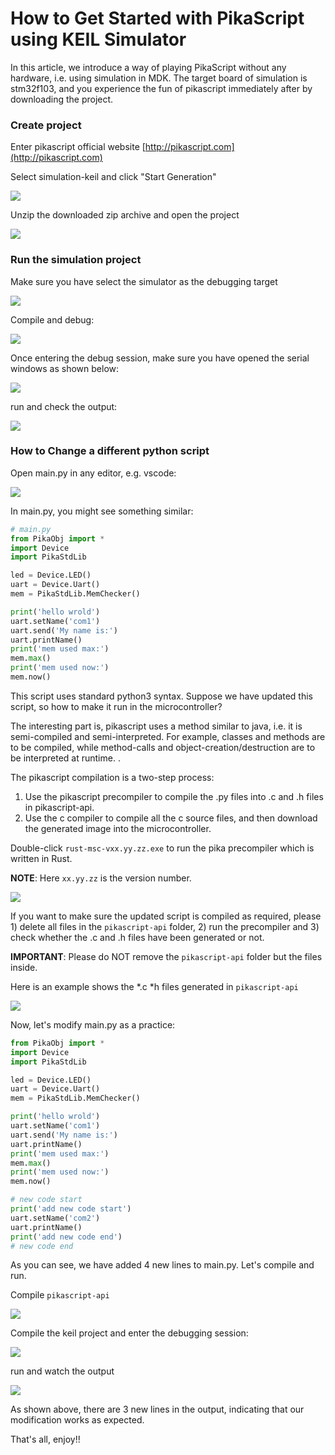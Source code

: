 # How to Get Started with PikaScript using KEIL Simulator

In this article, we introduce a way of playing PikaScript without any hardware, i.e. using simulation in MDK. 
The target board of simulation is stm32f103, and you experience the fun of pikascript immediately after by downloading the project.
### Create project
Enter pikascript official website [http://pikascript.com](http://pikascript.com)

Select simulation-keil and click "Start Generation"

![](assets/1644128841425-378e4391-426d-4dc3-bb2d-934e8facd22e.png)



Unzip the downloaded zip archive and open the project

![](assets/130745821-864038df-d8b0-41d2-97e8-199815d0d57d.png)




### Run the simulation project
Make sure you have select the simulator as the debugging target

![](assets/130747706-b912e09f-3f68-495a-a69f-f8f7500b1e4e.png)



Compile and debug:

![](assets/130747350-70ffa319-f04d-4f26-a75b-61864a19b8d8.png)



Once entering the debug session, make sure you have opened the serial windows as shown below:

![](assets/130747952-42073ba1-c4c4-4acb-9495-766cd5731374.png)



run and check the output:

![](assets/130748221-53fff9f6-6427-417d-b95a-3fa52a57eeaf.png)



### How to Change a different python script
Open main.py in any editor, e.g. vscode:

![](assets/130748847-477facfb-e16e-4e0e-8876-d66efd0ae48c.png)



In main.py, you might see something similar:

````python
# main.py
from PikaObj import *
import Device
import PikaStdLib

led = Device.LED()
uart = Device.Uart()
mem = PikaStdLib.MemChecker()

print('hello wrold')
uart.setName('com1')
uart.send('My name is:')
uart.printName()
print('mem used max:')
mem.max()
print('mem used now:')
mem.now()
````

This script uses standard python3 syntax. Suppose we have updated this script, so how to make it run in the microcontroller?
​

The interesting part is, pikascript uses a method similar to java, i.e. it is semi-compiled and semi-interpreted. For example, classes and methods are to be compiled, while method-calls and object-creation/destruction are to be interpreted at runtime. .
​

The pikascript compilation is a two-step process:
1. Use the pikascript precompiler to compile the .py files into .c and .h files in pikascript-api.
2. Use the c compiler to compile all the c source files, and then download the generated image into the microcontroller.

Double-click `rust-msc-vxx.yy.zz.exe` to run the pika precompiler which is written in Rust.

**NOTE**: Here `xx.yy.zz` is the version number.

![](assets/130749341-d12b7985-3685-419c-b9b8-8a09ae6f73d3.png)


If you want to make sure the updated script is compiled as required, please 1) delete all files in the `pikascript-api` folder, 2) run the precompiler and 3) check whether the .c and .h files have been generated or not. 


**IMPORTANT**: Please do NOT remove the `pikascript-api` folder but the files inside.

Here is an example shows the \*.c \*h files generated in `pikascript-api`

![](assets/130750476-eaffce03-caeb-40b3-9841-550034fa191a.png)


Now, let's modify main.py as a practice: 

````python
from PikaObj import *
import Device
import PikaStdLib

led = Device.LED()
uart = Device.Uart()
mem = PikaStdLib.MemChecker()

print('hello wrold')
uart.setName('com1')
uart.send('My name is:')
uart.printName()
print('mem used max:')
mem.max()
print('mem used now:')
mem.now()

# new code start
print('add new code start')
uart.setName('com2')
uart.printName()
print('add new code end')
# new code end
````

As you can see, we have added 4 new lines to main.py. Let's compile and run.

Compile `pikascript-api`

![](assets/130751195-40944d60-7d56-48a9-9f47-cab87d77d5a8.png)


Compile the keil project and enter the debugging session:

![](assets/130751539-aa0bdb82-750f-4f98-8f6f-02d653dda64a.png)


run and watch the output

![](assets/130751653-cad627c2-367c-45a6-8c5f-686c7514df3c.png)


As shown above, there are 3 new lines in the output, indicating that our modification works as expected.

That's all, enjoy!!
